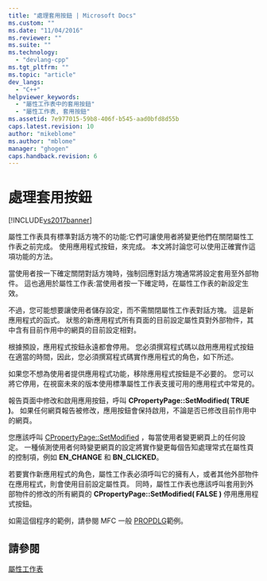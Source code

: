 ```yaml
---
title: "處理套用按鈕 | Microsoft Docs"
ms.custom: ""
ms.date: "11/04/2016"
ms.reviewer: ""
ms.suite: ""
ms.technology: 
  - "devlang-cpp"
ms.tgt_pltfrm: ""
ms.topic: "article"
dev_langs: 
  - "C++"
helpviewer_keywords: 
  - "屬性工作表中的套用按鈕"
  - "屬性工作表, 套用按鈕"
ms.assetid: 7e977015-59b8-406f-b545-aad0bfd8d55b
caps.latest.revision: 10
author: "mikeblome"
ms.author: "mblome"
manager: "ghogen"
caps.handback.revision: 6
---
```

# 處理套用按鈕
[!INCLUDE[vs2017banner](../assembler/inline/includes/vs2017banner.md)]

屬性工作表具有標準對話方塊不的功能:它們可讓使用者將變更他們在關閉屬性工作表之前完成。  使用應用程式按鈕，來完成。  本文將討論您可以使用正確實作這項功能的方法。  
  
 當使用者按一下確定關閉對話方塊時，強制回應對話方塊通常將設定套用至外部物件。  這也適用於屬性工作表:當使用者按一下確定時，在屬性工作表的新設定生效。  
  
 不過，您可能想要讓使用者儲存設定，而不需關閉屬性工作表對話方塊。  這是新應用程式的函式。  狀態的新應用程式所有頁面的目前設定屬性頁對外部物件，其中含有目前作用中的網頁的目前設定相對。  
  
 根據預設，應用程式按鈕永遠都會停用。  您必須撰寫程式碼以啟用應用程式按鈕在適當的時間，因此，您必須撰寫程式碼實作應用程式的角色，如下所述。  
  
 如果您不想為使用者提供應用程式功能，移除應用程式按鈕是不必要的。  您可以將它停用，在視窗未來的版本使用標準屬性工作表支援可用的應用程式中常見的。  
  
 報告頁面中修改和啟用應用按鈕，呼叫 **CPropertyPage::SetModified\( TRUE \)**。  如果任何網頁報告被修改，應用按鈕會保持啟用，不論是否已修改目前作用中的網頁。  
  
 您應該呼叫 [CPropertyPage::SetModified](../Topic/CPropertyPage::SetModified.md) ，每當使用者變更網頁上的任何設定。  一種偵測使用者何時變更網頁的設定將實作變更每個告知處理常式在屬性頁的控制項，例如 **EN\_CHANGE** 和 **BN\_CLICKED**。  
  
 若要實作新應用程式的角色，屬性工作表必須呼叫它的擁有人，或者其他外部物件在應用程式，則會使用目前設定屬性頁。  同時，屬性工作表也應該呼叫套用到外部物件的修改的所有網頁的 **CPropertyPage::SetModified\( FALSE \)** 停用應用程式按鈕。  
  
 如需這個程序的範例，請參閱 MFC 一般 [PROPDLG](../top/visual-cpp-samples.md)範例。  
  
## 請參閱  
 [屬性工作表](../mfc/property-sheets-mfc.md)